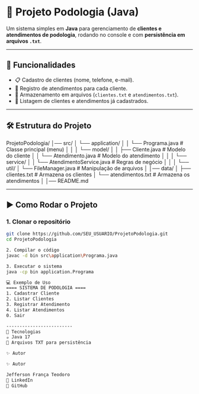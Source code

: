 # 🦶 Projeto Podologia (Java)

Um sistema simples em **Java** para gerenciamento de **clientes e atendimentos de podologia**, rodando no console e com **persistência em arquivos `.txt`**.

---

## 🚀 Funcionalidades
- 📋 Cadastro de clientes (nome, telefone, e-mail).  
- 📅 Registro de atendimentos para cada cliente.  
- 📂 Armazenamento em arquivos (`clientes.txt` e `atendimentos.txt`).  
- 🔎 Listagem de clientes e atendimentos já cadastrados.  

---

## 🛠 Estrutura do Projeto

ProjetoPodologia/
│── src/
│ └── application/
│ │ └── Programa.java # Classe principal (menu)
│ │
│ └── model/
│ │ ├── Cliente.java # Modelo do cliente
│ │ └── Atendimento.java # Modelo do atendimento
│ │
│ └── service/
│ │ └── AtendimentoService.java # Regras de negócio
│ │
│ └── util/
│ └── FileManager.java # Manipulação de arquivos
│
│── data/
│ ├── clientes.txt # Armazena os clientes
│ └── atendimentos.txt # Armazena os atendimentos
│
│── README.md


---

## ▶️ Como Rodar o Projeto

### 1. Clonar o repositório
```bash
git clone https://github.com/SEU_USUARIO/ProjetoPodologia.git
cd ProjetoPodologia

2. Compilar o código
javac -d bin src\application\Programa.java

3. Executar o sistema
java -cp bin application.Programa

💻 Exemplo de Uso
==== SISTEMA DE PODOLOGIA ====
1. Cadastrar Cliente
2. Listar Clientes
3. Registrar Atendimento
4. Listar Atendimentos
0. Sair

-------------------------
📌 Tecnologias
☕ Java 17
📂 Arquivos TXT para persistência

✨ Autor

✨ Autor

Jefferson França Teodoro
🔗 LinkedIn
🔗 GitHub

